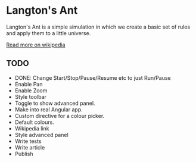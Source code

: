 Langton's Ant
=============

Langton's Ant is a simple simulation in which we create a basic set of rules and apply them to a little universe. 

[Read more on wikipedia](http://en.wikipedia.org/wiki/Langton's_ant)

TODO
----

 * DONE: Change Start/Stop/Pause/Resume etc to just Run/Pause
 * Enable Pan
 * Enable Zoom
 * Style toolbar
 * Toggle to show advanced panel.
 * Make into real Angular app.
 * Custom directive for a colour picker.
 * Default colours.
 * Wikipedia link
 * Style advanced panel
 * Write tests
 * Write article
 * Publish